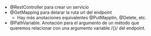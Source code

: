 * @RestController para crear un servicio
* @GetMapping para delarar la ruta url del endpoint
  * Hay más anotaciones equivalentes @PutMapptin, @Delete, etc.
* @PathVariable. Anotación para el argumento de un método que queremos relacionar con una argumento variable /{}/ del endpoint.
